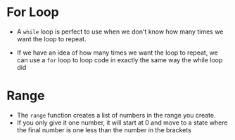 # For Loop

- A `while` loop is perfect to use when we don't know how many times we want the loop to repeat.

- If we have an idea of how many times we want the loop to repeat, we can use a `for` loop to loop code in exactly the same way the while loop did

# Range
- The `range` function creates a list of numbers in the range you create. 
- If you only give it one number, it will start at 0 and move to a state where the final number is one less than the number in the brackets
